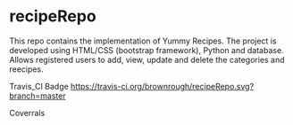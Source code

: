 # recipeRepo
This repo contains the implementation of Yummy Recipes. The project is developed using HTML/CSS (bootstrap framework), Python and database. Allows registered users to add, view, update and delete the categories and reecipes. 

Travis_CI Badge
https://travis-ci.org/brownrough/recipeRepo.svg?branch=master

Coverrals
